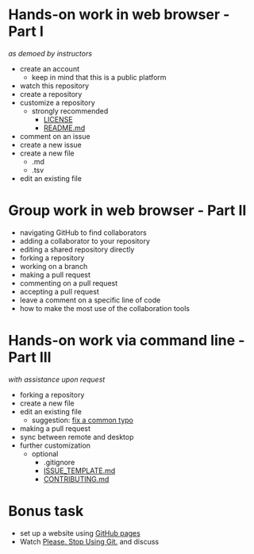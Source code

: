 # Hands-on work in web browser - Part I
*as demoed by instructors*

* create an account
  - keep in mind that this is a public platform
* watch this repository
* create a repository
* customize a repository
  - strongly recommended
    - [LICENSE](LICENSE)
    - [README.md](README.md)
* comment on an issue
* create a new issue
* create a new file
  * .md
  * .tsv
* edit an existing file

# Group work in web browser - Part II

* navigating GitHub to find collaborators
* adding a collaborator to your repository
* editing a shared repository directly
* forking a repository
* working on a branch
* making a pull request
* commenting on a pull request
* accepting a pull request
* leave a comment on a specific line of code
* how to make the most use of the collaboration tools

# Hands-on work via command line - Part III
*with assistance upon request*

* forking a repository
* create a new file
* edit an existing file
  - suggestion: [fix a common typo](https://github.com/search?o=desc&q=%22the+the%22&s=indexed&type=Code&utf8=%E2%9C%93)
* making a pull request
* sync between remote and desktop
* further customization
  - optional
    - .gitignore
    - [ISSUE_TEMPLATE.md](ISSUE_TEMPLATE.md)
    - [CONTRIBUTING.md](CONTRIBUTING.md)

# Bonus task

* set up a website using [GitHub pages](https://pages.github.com/)
* Watch [Please. Stop Using Git.](https://www.youtube.com/watch?v=o4PFDKIc2fs) and discuss
